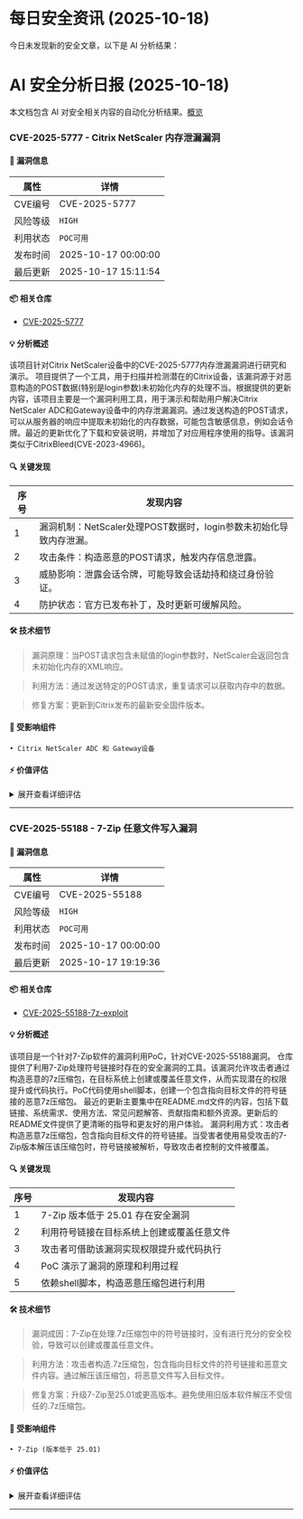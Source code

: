 # 每日安全资讯 (2025-10-18)

今日未发现新的安全文章，以下是 AI 分析结果：

# AI 安全分析日报 (2025-10-18)

本文档包含 AI 对安全相关内容的自动化分析结果。[概览](https://blog.897010.xyz/c/today)


### CVE-2025-5777 - Citrix NetScaler 内存泄漏漏洞

#### 📌 漏洞信息

| 属性 | 详情 |
|------|------|
| CVE编号 | CVE-2025-5777 |
| 风险等级 | `HIGH` |
| 利用状态 | `POC可用` |
| 发布时间 | 2025-10-17 00:00:00 |
| 最后更新 | 2025-10-17 15:11:54 |

#### 📦 相关仓库

- [CVE-2025-5777](https://github.com/Lakiya673/CVE-2025-5777)

#### 💡 分析概述

该项目针对Citrix NetScaler设备中的CVE-2025-5777内存泄漏漏洞进行研究和演示。 项目提供了一个工具，用于扫描并检测潜在的Citrix设备，该漏洞源于对恶意构造的POST数据(特别是login参数)未初始化内存的处理不当。根据提供的更新内容，该项目主要是一个漏洞利用工具，用于演示和帮助用户解决Citrix NetScaler ADC和Gateway设备中的内存泄漏漏洞。通过发送构造的POST请求，可以从服务器的响应中提取未初始化的内存数据，可能包含敏感信息，例如会话令牌。最近的更新优化了下载和安装说明，并增加了对应用程序使用的指导。该漏洞类似于CitrixBleed(CVE-2023-4966)。

#### 🔍 关键发现

| 序号 | 发现内容 |
|------|----------|
| 1 | 漏洞机制：NetScaler处理POST数据时，login参数未初始化导致内存泄漏。 |
| 2 | 攻击条件：构造恶意的POST请求，触发内存信息泄露。 |
| 3 | 威胁影响：泄露会话令牌，可能导致会话劫持和绕过身份验证。 |
| 4 | 防护状态：官方已发布补丁，及时更新可缓解风险。 |

#### 🛠️ 技术细节

> 漏洞原理：当POST请求包含未赋值的login参数时，NetScaler会返回包含未初始化内存的XML响应。

> 利用方法：通过发送特定的POST请求，重复请求可以获取内存中的数据。

> 修复方案：更新到Citrix发布的最新安全固件版本。


#### 🎯 受影响组件

```
• Citrix NetScaler ADC 和 Gateway设备
```

#### ⚡ 价值评估

<details>
<summary>展开查看详细评估</summary>

该漏洞影响范围较广，涉及关键网络设备。利用难度较低，POC和EXP可能很快出现。危害程度较高，可能导致会话劫持和敏感信息泄露。时效性较高，属于新发现的漏洞，需要重点关注。
</details>

---

### CVE-2025-55188 - 7-Zip 任意文件写入漏洞

#### 📌 漏洞信息

| 属性 | 详情 |
|------|------|
| CVE编号 | CVE-2025-55188 |
| 风险等级 | `HIGH` |
| 利用状态 | `POC可用` |
| 发布时间 | 2025-10-17 00:00:00 |
| 最后更新 | 2025-10-17 19:19:36 |

#### 📦 相关仓库

- [CVE-2025-55188-7z-exploit](https://github.com/Sh3ruman/CVE-2025-55188-7z-exploit)

#### 💡 分析概述

该项目是一个针对7-Zip软件的漏洞利用PoC，针对CVE-2025-55188漏洞。 仓库提供了利用7-Zip处理符号链接时存在的安全漏洞的工具。该漏洞允许攻击者通过构造恶意的7z压缩包，在目标系统上创建或覆盖任意文件，从而实现潜在的权限提升或代码执行。PoC代码使用shell脚本，创建一个包含指向目标文件的符号链接的恶意7z压缩包。 最近的更新主要集中在README.md文件的内容，包括下载链接、系统需求、使用方法、常见问题解答、贡献指南和额外资源。更新后的README文件提供了更清晰的指导和更友好的用户体验。 漏洞利用方式：攻击者构造恶意7z压缩包，包含指向目标文件的符号链接。当受害者使用易受攻击的7-Zip版本解压该压缩包时，符号链接被解析，导致攻击者控制的文件被覆盖。

#### 🔍 关键发现

| 序号 | 发现内容 |
|------|----------|
| 1 | 7-Zip 版本低于 25.01 存在安全漏洞 |
| 2 | 利用符号链接在目标系统上创建或覆盖任意文件 |
| 3 | 攻击者可借助该漏洞实现权限提升或代码执行 |
| 4 | PoC 演示了漏洞的原理和利用过程 |
| 5 | 依赖shell脚本，构造恶意压缩包进行利用 |

#### 🛠️ 技术细节

> 漏洞成因：7-Zip在处理.7z压缩包中的符号链接时，没有进行充分的安全校验，导致可以创建或覆盖任意文件。

> 利用方法：攻击者构造.7z压缩包，包含指向目标文件的符号链接和恶意文件内容。通过解压该压缩包，将恶意文件写入目标文件。

> 修复方案：升级7-Zip至25.01或更高版本。避免使用旧版本软件解压不受信任的.7z压缩包。


#### 🎯 受影响组件

```
• 7-Zip (版本低于 25.01)
```

#### ⚡ 价值评估

<details>
<summary>展开查看详细评估</summary>

该漏洞允许攻击者在目标系统上执行任意文件写入操作，如果结合其他技术，可能导致远程代码执行或权限提升，因此具有较高的威胁价值。PoC的出现，使得漏洞的利用门槛降低。
</details>

---
